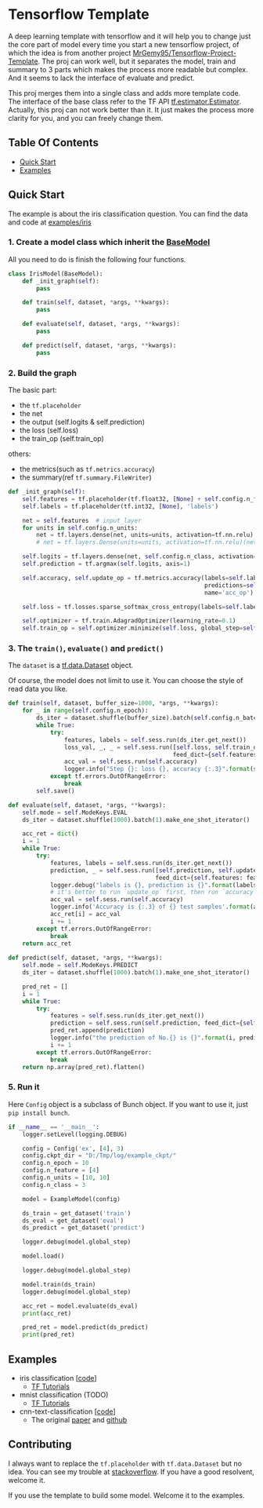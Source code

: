 # Tensorflow Template

A deep learning template with tensorflow and it will help you to change just the core part of model every time you start a new tensorflow project, 
of which the idea is from another project [MrGemy95/Tensorflow-Project-Template](https://github.com/MrGemy95/Tensorflow-Project-Template).
The proj can work well, but it separates the model, train and summary to 3 parts which makes the process more readable but complex. 
And it seems to lack the interface of evaluate and predict.

This proj merges them into a single class and adds more template code. 
The interface of the base class refer to the TF API [tf.estimator.Estimator](https://www.tensorflow.org/versions/master/api_docs/python/tf/estimator/Estimator).
Actually, this proj can not work better than it. It just makes the process more clarity for you, and you can freely change them.

## Table Of Contents

<!-- TOC -->

- [Quick Start](#quick-start)
- [Examples](#examples)

<!-- /TOC -->

## Quick Start

The example is about the iris classification question. You can find the data and code at [examples/iris](./examples/iris)

### 1. Create a model class which inherit the [BaseModel](tensorflow_template/base/base_model.py)

All you need to do is finish the following four functions.

```python
class IrisModel(BaseModel):
    def _init_graph(self):
        pass

    def train(self, dataset, *args, **kwargs):
        pass

    def evaluate(self, dataset, *args, **kwargs):
        pass

    def predict(self, dataset, *args, **kwargs):
        pass
```

### 2. Build the graph
    
The basic part:
- the `tf.placeholder`
- the net
- the output (self.logits & self.prediction)
- the loss (self.loss)
- the train_op (self.train_op)

others:
- the metrics(such as `tf.metrics.accuracy`)
- the summary(ref `tf.summary.FileWriter`)
    
```python
def _init_graph(self):
    self.features = tf.placeholder(tf.float32, [None] + self.config.n_feature, 'features')
    self.labels = tf.placeholder(tf.int32, [None], 'labels')

    net = self.features  # input_layer
    for units in self.config.n_units:
        net = tf.layers.dense(net, units=units, activation=tf.nn.relu)
        # net = tf.layers.Dense(units=units, activation=tf.nn.relu)(net)

    self.logits = tf.layers.dense(net, self.config.n_class, activation=None)
    self.prediction = tf.argmax(self.logits, axis=1)

    self.accuracy, self.update_op = tf.metrics.accuracy(labels=self.labels,
                                                        predictions=self.prediction,
                                                        name='acc_op')

    self.loss = tf.losses.sparse_softmax_cross_entropy(labels=self.labels, logits=self.logits)

    self.optimizer = tf.train.AdagradOptimizer(learning_rate=0.1)
    self.train_op = self.optimizer.minimize(self.loss, global_step=self._global_step)
```
    
### 3. The `train()`, `evaluate()` and `predict()`

The `dataset` is a [tf.data.Dataset](https://www.tensorflow.org/versions/master/get_started/datasets_quickstart) object.

Of course, the model does not limit to use it. You can choose the style of read data you like. 

```python
def train(self, dataset, buffer_size=1000, *args, **kwargs):
    for _ in range(self.config.n_epoch):
        ds_iter = dataset.shuffle(buffer_size).batch(self.config.n_batch).make_one_shot_iterator()
        while True:
            try:
                features, labels = self.sess.run(ds_iter.get_next())
                loss_val, _, _ = self.sess.run([self.loss, self.train_op, self.update_op],
                                               feed_dict={self.features: features, self.labels: labels})
                acc_val = self.sess.run(self.accuracy)
                logger.info("Step {}: loss {}, accuracy {:.3}".format(self.global_step, loss_val, acc_val))
            except tf.errors.OutOfRangeError:
                break
        self.save()

def evaluate(self, dataset, *args, **kwargs):
    self.mode = self.ModeKeys.EVAL
    ds_iter = dataset.shuffle(1000).batch(1).make_one_shot_iterator()

    acc_ret = dict()
    i = 1
    while True:
        try:
            features, labels = self.sess.run(ds_iter.get_next())
            prediction, _ = self.sess.run([self.prediction, self.update_op],
                                          feed_dict={self.features: features, self.labels: labels})
            logger.debug("labels is {}, prediction is {}".format(labels, prediction))
            # it's better to run `update_op` first, then run `accuracy`
            acc_val = self.sess.run(self.accuracy)
            logger.info('Accuracy is {:.3} of {} test samples'.format(acc_val, i))
            acc_ret[i] = acc_val
            i += 1
        except tf.errors.OutOfRangeError:
            break
    return acc_ret
 
def predict(self, dataset, *args, **kwargs):
    self.mode = self.ModeKeys.PREDICT
    ds_iter = dataset.shuffle(1000).batch(1).make_one_shot_iterator()

    pred_ret = []
    i = 1
    while True:
        try:
            features = self.sess.run(ds_iter.get_next())
            prediction = self.sess.run(self.prediction, feed_dict={self.features: features})
            pred_ret.append(prediction)
            logger.info("the prediction of No.{} is {}".format(i, prediction))
            i += 1
        except tf.errors.OutOfRangeError:
            break
    return np.array(pred_ret).flatten()
```
    
### 5. Run it
    
Here `Config` object is a subclass of Bunch object. If you want to use it, just `pip install bunch`.
    
```python
if __name__ == '__main__':
    logger.setLevel(logging.DEBUG)

    config = Config('ex', [4], 3)
    config.ckpt_dir = "D:/Tmp/log/example_ckpt/"
    config.n_epoch = 10
    config.n_feature = [4]
    config.n_units = [10, 10]
    config.n_class = 3

    model = ExampleModel(config)

    ds_train = get_dataset('train')
    ds_eval = get_dataset('eval')
    ds_predict = get_dataset('predict')

    logger.debug(model.global_step)

    model.load()

    logger.debug(model.global_step)

    model.train(ds_train)
    logger.debug(model.global_step)

    acc_ret = model.evaluate(ds_eval)
    print(acc_ret)

    pred_ret = model.predict(ds_predict)
    print(pred_ret)
```
    
## Examples

- iris classification [[code](./examples/iris)]
  - [TF Tutorials](https://www.tensorflow.org/get_started/get_started_for_beginners)
- mnist classification (TODO)
  - [TF Tutorials](https://www.tensorflow.org/tutorials/layers)
- cnn-text-classification [[code](./examples/cnn_text_classification)]
  - The original [paper](http://arxiv.org/abs/1408.5882) and [github](https://github.com/yoonkim/CNN_sentence)
    
## Contributing

I always want to replace the `tf.placeholder` with `tf.data.Dataset` but no idea. 
You can see my trouble at [stackoverflow](https://stackoverflow.com/questions/49355553/how-to-write-a-template-for-most-tensorflow-deep-learning-project?answertab=votes#tab-top).
If you have a good resolvent, welcome it.

If you use the template to build some model. Welcome it to the examples.